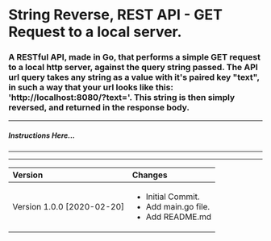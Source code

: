 # String Reverse, REST API - GET Request to a local server.



### A RESTful API, made in Go, that performs a simple GET request to a local http server, against the query string passed. The API url query takes any string as a value with it's paired key "text", in such a way that your url looks like this: 'http://localhost:8080/?text=<yourString>'. This string is then simply reversed, and returned in the response body. 

***

##### <i>Instructions Here...

***
***

|Version| Changes|
|:---|:---|
|Version 1.0.0 [2020-02-20]|<ul><li>Initial Commit.</li><li>Add main.go file.</li><li>Add README.md</li></ul>|